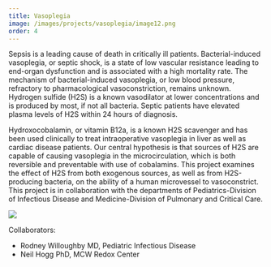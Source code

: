 ```yaml
---
title: Vasoplegia
image: /images/projects/vasoplegia/image12.png
order: 4
---
```


Sepsis is a leading cause of death in critically ill patients. Bacterial-induced vasoplegia, or septic shock, is a state of low vascular resistance leading to end-organ dysfunction and is associated with a high mortality rate. The mechanism of bacterial-induced vasoplegia, or low blood pressure, refractory to pharmacological vasoconstriction, remains unknown. Hydrogen sulfide (H2S) is a known vasodilator at lower concentrations and is produced by most, if not all bacteria. Septic patients have elevated plasma levels of H2S within 24 hours of diagnosis.

Hydroxocobalamin, or vitamin B12a, is a known H2S scavenger and has been used clinically to treat intraoperative vasoplegia in liver as well as cardiac disease patients. Our central hypothesis is that sources of H2S are capable of causing vasoplegia in the microcirculation, which is both reversible and preventable with use of cobalamins. This project examines the effect of H2S from both exogenous sources, as well as from H2S-producing bacteria, on the ability of a human microvessel to vasoconstrict. This project is in collaboration with the departments of Pediatrics-Division of Infectious Disease and Medicine-Division of Pulmonary and Critical Care.

![](/images/projects/vasoplegia/image12.png)

Collaborators:

- Rodney Willoughby MD, Pediatric Infectious Disease
- Neil Hogg PhD, MCW Redox Center
